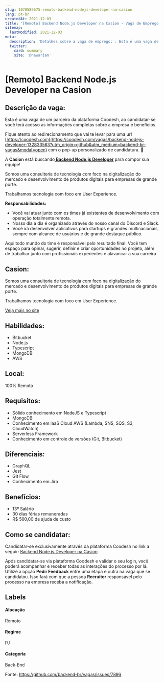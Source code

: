 ```yaml
---
slug: 1070589675-remoto-backend-nodejs-developer-na-casion
lang: pt-br
createdAt: 2021-12-03
title: '[Remoto] Backend Node.js Developer na Casion - Vaga de Emprego'
sitemap:
  lastModified: 2021-12-03
meta:
  description: 'Detalhes sobre a vaga de emprego: : Esta é uma vaga de um parceiro da plataforma Coodesh, ao candidatar-se você terá acesso as informações completas sobre a empresa e benefícios.  Fique atento ao redirecionamento que vai te levar para uma url [https://coodesh.com](https://coodesh.com/vagas/backend-nodejs-developer-132833563?utm_origin=github&utm_medium=backend-br-vagas&modal=open) com o pop-up personalizado de candidatura. 👋 <p>A <strong>Casion</strong> está buscando<strong><ins> Backend Node.js Developer</ins></strong> para compor sua equipe!</p> <p>Somos uma consultoria de tecnologia com foco na digitalização do mercado e desenvolvimento de produtos digitais para empresas de grande porte.</p> <p>Trabalhamos tecnologia com foco em User Experience.</p> <p><strong>Responsabilidades:</strong></p> <ul> <li>Você vai atuar junto com os times já existentes de desenvolvimento com operação totalmente remota.</li> <li>Nosso dia a dia é organizado através do nosso canal do Discord e Slack.</li> <li>Você irá desenvolver aplicativos para startups e grandes multinacionais, sempre com alcance de usuários e de grande destaque público.&nbsp;</li> </ul> <p>Aqui todo mundo do time é responsável pelo resultado final. Você tem espaço para opinar, sugerir, definir e criar oportunidades no projeto, além de trabalhar junto com profissionais experientes e alavancar a sua carreira</p>'
  twitter:
    card: summary
    site: '@nawarian'
---
```


# [Remoto] Backend Node.js Developer na Casion

## Descrição da vaga: 
Esta é uma vaga de um parceiro da plataforma Coodesh, ao candidatar-se você terá acesso as informações completas sobre a empresa e benefícios.


Fique atento ao redirecionamento que vai te levar para uma url [https://coodesh.com](https://coodesh.com/vagas/backend-nodejs-developer-132833563?utm_origin=github&utm_medium=backend-br-vagas&modal=open) com o pop-up personalizado de candidatura. 👋
<p>A <strong>Casion</strong> está buscando<strong><ins> Backend Node.js Developer</ins></strong> para compor sua equipe!</p>
<p>Somos uma consultoria de tecnologia com foco na digitalização do mercado e desenvolvimento de produtos digitais para empresas de grande porte.</p>
<p>Trabalhamos tecnologia com foco em User Experience.</p>
<p><strong>Responsabilidades:</strong></p>
<ul>
<li>Você vai atuar junto com os times já existentes de desenvolvimento com operação totalmente remota.</li>
<li>Nosso dia a dia é organizado através do nosso canal do Discord e Slack.</li>
<li>Você irá desenvolver aplicativos para startups e grandes multinacionais, sempre com alcance de usuários e de grande destaque público.&nbsp;</li>
</ul>
<p>Aqui todo mundo do time é responsável pelo resultado final. Você tem espaço para opinar, sugerir, definir e criar oportunidades no projeto, além de trabalhar junto com profissionais experientes e alavancar a sua carreira</p>

## Casion: 
 <p>Somos uma consultoria de tecnologia com foco na digitalização do mercado e desenvolvimento de produtos digitais para empresas de grande porte.</p>
<p>Trabalhamos tecnologia com foco em User Experience.</p><a href='https://coodesh.com/empresas/casion'>Veja mais no site</a>

 ## Habilidades: 
 - Bitbucket 
- Node.js 
- Typescript 
- MongoDB 
- AWS
## Local: 
 100% Remoto
## Requisitos: 
 - Sólido conhecimento em NodeJS e Typescript 
- MongoDB 
- Conhecimento em IaaS Cloud AWS (Lambda, SNS, SQS, S3, CloudWatch) 
- Serverless Framework 
- Conhecimento em controle de versões (Git, Bitbucket)
## Diferenciais: 
 - GraphQL 
- Jest 
- Git Flow 
- Conhecimento em Jira
## Benefícios: 
 - 13º Salário 
- 30 dias férias remuneradas 
- R$ 500,00 de ajuda de custo
## Como se candidatar:
Candidatar-se exclusivamente através da plataforma Coodesh no link a seguir: [Backend Node.js Developer na Casion](https://coodesh.com/vagas/backend-nodejs-developer-132833563?utm_origin=github&utm_medium=backend-br-vagas&modal=open)


Após candidatar-se via plataforma Coodesh e validar o seu login, você poderá acompanhar e receber todas as interações do processo por lá. Utilize a opção **Pedir Feedback** entre uma etapa e outra na vaga que se candidatou. Isso fará com que a pessoa **Recruiter** responsável pelo processo na empresa receba a notificação.
## Labels
#### Alocação
Remoto
#### Regime
PJ
#### Categoria
Back-End

Fonte: https://github.com/backend-br/vagas/issues/7896